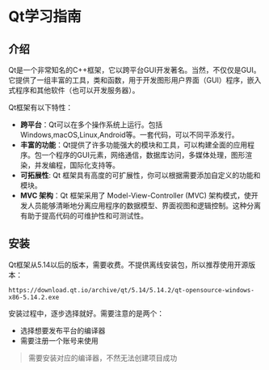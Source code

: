 # Qt学习指南

## 介绍

Qt是一个非常知名的C++框架，它以跨平台GUI开发著名。当然，不仅仅是GUI。它提供了一组丰富的工具，类和函数，用于开发图形用户界面（GUI）程序，嵌入式程序和其他软件（也可以开发服务器）。

Qt框架有以下特性：

* **跨平台**：Qt可以在多个操作系统上运行。包括Windows,macOS,Linux,Android等。一套代码，可以不同平添发行。
* **丰富的功能**：Qt提供了许多功能强大的模块和工具，可以构建全面的应用程序。包一个程序的GUI元素，网络通信，数据库访问，多媒体处理，图形渲染，并发编程，国际化支持等。
* **可拓展性**: Qt 框架具有高度的可扩展性，你可以根据需要添加自定义的功能和模块。
* **MVC 架构**：Qt 框架采用了 Model-View-Controller (MVC) 架构模式，使开发人员能够清晰地分离应用程序的数据模型、界面视图和逻辑控制。这种分离有助于提高代码的可维护性和可测试性。

## 安装

Qt框架从5.14以后的版本，需要收费。不提供离线安装包，所以推荐使用开源版本：

```
https://download.qt.io/archive/qt/5.14/5.14.2/qt-opensource-windows-x86-5.14.2.exe
```

安装过程中，逐步选择就好。需要注意的是两个：

* 选择想要发布平台的编译器
* 需要注册一个账号来使用

> 需要安装对应的编译器，不然无法创建项目成功